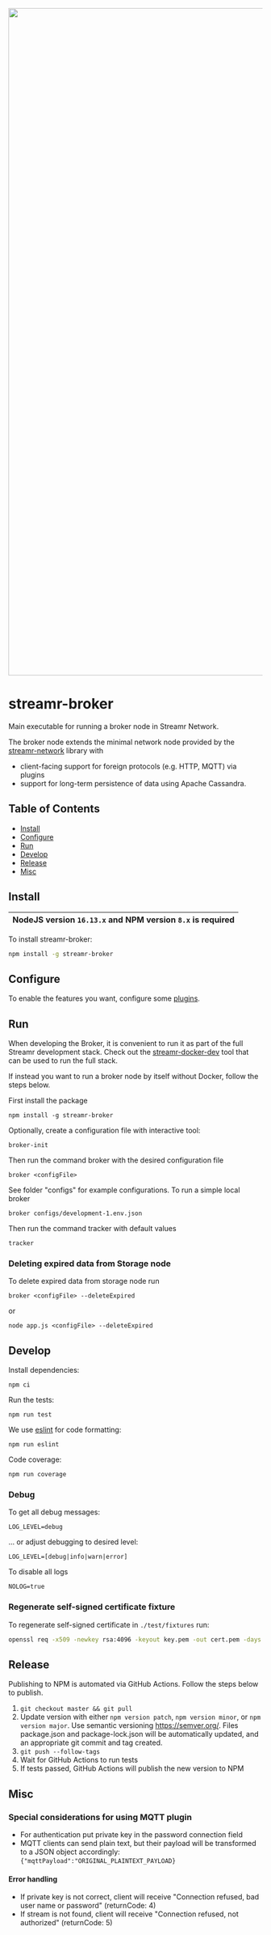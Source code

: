 <p align="center">
  <a href="https://streamr.network">
    <img alt="Streamr" src="https://raw.githubusercontent.com/streamr-dev/network-monorepo/main/packages/client/readme-header-img.png" width="1320" />
  </a>
</p>

# streamr-broker

Main executable for running a broker node in Streamr Network.

The broker node extends the minimal network node provided by the
[streamr-network](https://github.com/streamr-dev/network) library with
- client-facing support for foreign protocols (e.g. HTTP, MQTT) via plugins
- support for long-term persistence of data using Apache Cassandra.

## Table of Contents
- [Install](#install)
- [Configure](#configure)
- [Run](#run)
- [Develop](#develop)
- [Release](#release)
- [Misc](#misc)

## Install
| NodeJS version `16.13.x` and NPM version `8.x` is required |
| --- |

To install streamr-broker:
```bash
npm install -g streamr-broker
```

## Configure

To enable the features you want, configure some [plugins](plugins.md).

## Run
When developing the Broker, it is convenient to run it as part of the full Streamr development stack. Check out
the [streamr-docker-dev](https://github.com/streamr-dev/streamr-docker-dev) tool that can be used to run the full stack.

If instead you want to run a broker node by itself without Docker, follow the steps below.

First install the package
```
npm install -g streamr-broker
```
Optionally, create a configuration file with interactive tool:
```
broker-init 
```
Then run the command broker with the desired configuration file
```
broker <configFile>
```
See folder "configs" for example configurations. To run a simple local broker
```
broker configs/development-1.env.json
```
Then run the command tracker with default values
```
tracker
```

### Deleting expired data from Storage node
To delete expired data from storage node run

```
broker <configFile> --deleteExpired
```

or

```
node app.js <configFile> --deleteExpired
```

## Develop

Install dependencies:

    npm ci

Run the tests:

    npm run test

We use [eslint](https://github.com/eslint/eslint) for code formatting:

    npm run eslint

Code coverage:

    npm run coverage

### Debug

To get all debug messages:

    LOG_LEVEL=debug

... or adjust debugging to desired level:

    LOG_LEVEL=[debug|info|warn|error]

To disable all logs

    NOLOG=true

### Regenerate self-signed certificate fixture
To regenerate self-signed certificate in `./test/fixtures` run:

```bash
openssl req -x509 -newkey rsa:4096 -keyout key.pem -out cert.pem -days 36500 -nodes -subj "/CN=localhost"
```

## Release

Publishing to NPM is automated via GitHub Actions. Follow the steps below to publish.

1. `git checkout master && git pull`
2. Update version with either `npm version patch`, `npm version minor`, or `npm version major`. Use semantic versioning
https://semver.org/. Files package.json and package-lock.json will be automatically updated, and an appropriate git commit and tag created.
3. `git push --follow-tags`
4. Wait for GitHub Actions to run tests
5. If tests passed, GitHub Actions will publish the new version to NPM

## Misc


### Special considerations for using MQTT plugin
- For authentication put private key in the password connection field
- MQTT clients can send plain text, but their payload will be transformed to a JSON object accordingly:
`{"mqttPayload":"ORIGINAL_PLAINTEXT_PAYLOAD}`

#### Error handling
- If private key is not correct, client will receive "Connection refused, bad user name or password" (returnCode: 4)
- If stream is not found, client will receive "Connection refused, not authorized" (returnCode: 5)
